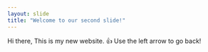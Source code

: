 ```yaml
---
layout: slide
title: "Welcome to our second slide!"
---
```

Hi there, This is my new website. :+1: 
Use the left arrow to go back!

